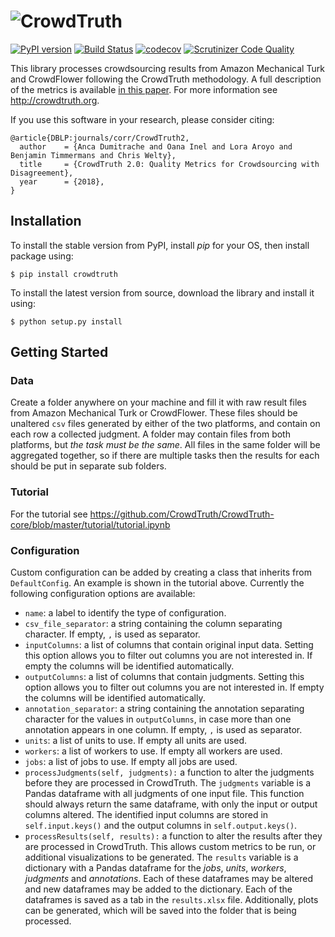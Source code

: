 # ![CrowdTruth](http://crowdtruth.org/wp-content/uploads/2016/11/CrowdTruth.png)

[![PyPI version](https://badge.fury.io/py/CrowdTruth.svg)](https://badge.fury.io/py/CrowdTruth) [![Build Status](https://travis-ci.org/CrowdTruth/CrowdTruth-core.svg?branch=master)](https://travis-ci.org/CrowdTruth/CrowdTruth-core) [![codecov](https://codecov.io/gh/CrowdTruth/CrowdTruth-core/branch/master/graph/badge.svg)](https://codecov.io/gh/CrowdTruth/CrowdTruth-core) [![Scrutinizer Code Quality](https://scrutinizer-ci.com/g/CrowdTruth/CrowdTruth-core/badges/quality-score.png?b=master)](https://scrutinizer-ci.com/g/CrowdTruth/CrowdTruth-core/?branch=master)

This library processes crowdsourcing results from Amazon Mechanical Turk and CrowdFlower following the CrowdTruth methodology. A full description of the metrics is available [in this paper](http://crowdtruth.org/wp-content/uploads/2018/07/metrics-capturing-ambiguity.pdf). For more information see http://crowdtruth.org.

If you use this software in your research, please consider citing:

```
@article{DBLP:journals/corr/CrowdTruth2,
  author    = {Anca Dumitrache and Oana Inel and Lora Aroyo and Benjamin Timmermans and Chris Welty},
  title     = {CrowdTruth 2.0: Quality Metrics for Crowdsourcing with Disagreement},
  year      = {2018},
}
```


## Installation

To install the stable version from PyPI, install *pip* for your OS, then install package using:
```
$ pip install crowdtruth
```

To install the latest version from source, download the library and install it using:
```
$ python setup.py install
```

## Getting Started

### Data

Create a folder anywhere on your machine and fill it with raw result files from Amazon Mechanical Turk or CrowdFlower. These files should be unaltered `csv` files generated by either of the two platforms, and contain on each row a collected judgment. A folder may contain files from both platforms, but *the task must be the same*. All files in the same folder will be aggregated together, so if there are multiple tasks then the results for each should be put in separate sub folders.

### Tutorial

For the tutorial see https://github.com/CrowdTruth/CrowdTruth-core/blob/master/tutorial/tutorial.ipynb

### Configuration

Custom configuration can be added by creating a class that inherits from `DefaultConfig`. An example is shown in the tutorial above. Currently the following configuration options are available:

* `name`: a label to identify the type of configuration.
* `csv_file_separator`: a string containing the column separating character. If empty, `,` is used as separator.
* `inputColumns`: a list of columns that contain original input data. Setting this option allows you to filter out columns you are not interested in. If empty the columns will be identified automatically.
* `outputColumns`: a list of columns that contain judgments. Setting this option allows you to filter out columns you are not interested in. If empty the columns will be identified automatically.
* `annotation_separator`: a string containing the annotation separating character for the values in `outputColumns`, in case more than one annotation appears in one column. If empty, `,` is used as separator.
* `units`: a list of units to use. If empty all units are used.
* `workers`: a list of workers to use. If empty all workers are used.
* `jobs`: a list of jobs to use. If empty all jobs are used.
* `processJudgments(self, judgments):` a function to alter the judgments before they are processed in CrowdTruth. The `judgments` variable is a Pandas dataframe with all judgments of one input file. This function should always return the same dataframe, with only the input or output columns altered. The identified input columns are stored in `self.input.keys()` and the output columns in `self.output.keys()`.
* `processResults(self, results):` a function to alter the results after they are processed in CrowdTruth. This allows custom metrics to be run, or additional visualizations to be generated. The `results` variable is a dictionary with a Pandas dataframe for the *jobs*, *units*, *workers*, *judgments* and *annotations*. Each of these dataframes may be altered and new dataframes may be added to the dictionary. Each of the dataframes is saved as a tab in the `results.xlsx` file. Additionally, plots can be generated, which will be saved into the folder that is being processed.
